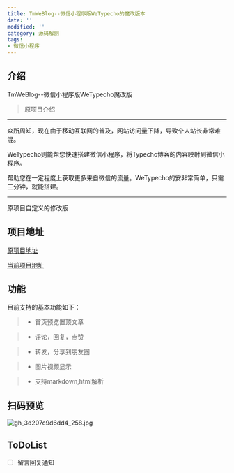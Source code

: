 ```yaml
---
title: TmWeBlog--微信小程序版WeTypecho的魔改版本
date: ''
modified: ''
category: 源码解剖
tags:
- 微信小程序
---
```


## 介绍 ##
TmWeBlog--微信小程序版WeTypecho魔改版  

> 原项目介绍
---
众所周知，现在由于移动互联网的普及，网站访问量下降，导致个人站长非常难混。

WeTypecho则能帮您快速搭建微信小程序，将Typecho博客的内容映射到微信小程序。
帮助您在一定程度上获取更多来自微信的流量。WeTypecho的安非常简单，只需三分钟，就能搭建。

---

原项目自定义的修改版

## 项目地址

[原项目地址][1]
[当前项目地址][2]

## 功能 ##
目前支持的基本功能如下：
> * 首页预览置顶文章
> * 评论，回复，点赞
> * 转发，分享到朋友圈
> * 图片视频显示
> * 支持markdown,html解析

## 扫码预览 ##
![gh_3d207c9d6dd4_258.jpg][3]

## ToDoList ##
- [ ] 留言回复通知


  [1]: https://github.com/MingliangLu/WeTypecho
  [2]: https://github.com/thinkmoon/TmWeBlog
  [3]: https://www.thinkmoon.cn/usr/uploads/2019/01/2727439225.jpg